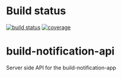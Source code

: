 # Build status
[![build status](https://travis-ci.org/addi90/build-notification-api.svg?branch=master)](https://travis-ci.org/addi90/build-notification-api)
[![coverage](https://codecov.io/github/addi90/build-notification-api/coverage.svg?precision=0)](https://codecov.io/github/addi90/build-notification-api)

# build-notification-api
Server side API for the build-notification-app
